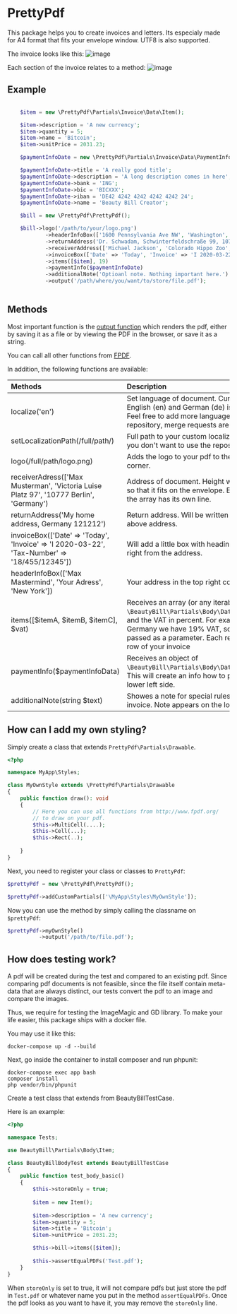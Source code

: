 # PrettyPdf

This package helps you to create invoices and letters. Its especialy made for A4 format that fits your envelope window. UTF8 is also supported.

The invoice looks like this:
![image](https://user-images.githubusercontent.com/1765602/112662390-ed54f900-8e57-11eb-905f-957982939b81.png)

Each section of the invoice relates to a method:
![image](https://user-images.githubusercontent.com/1765602/112663289-f0041e00-8e58-11eb-81cd-2826b0780f4b.png)



## Example

```php 

    $item = new \PrettyPdf\Partials\Invoice\Data\Item();

    $item->description = 'A new currency';
    $item->quantity = 5;
    $item->name = 'Bitcoin';
    $item->unitPrice = 2031.23;

    $paymentInfoDate = new \PrettyPdf\Partials\Invoice\Data\PaymentInfo();

    $paymentInfoDate->title = 'A really good title';
    $paymentInfoDate->description = 'A long description comes in here';
    $paymentInfoDate->bank = 'ING';
    $paymentInfoDate->bic = 'BICXXX';
    $paymentInfoDate->iban = 'DE42 4242 4242 4242 4242 24';
    $paymentInfoDate->name = 'Beauty Bill Creator';

    $bill = new \PrettyPdf\PrettyPdf();

    $bill->logo('/path/to/your/logo.png')
            ->headerInfoBox(['1600 Pennsylvania Ave NW', 'Washington', 'DC 20500', 'United States', 'Beauty Bill Package', 'info@drnielsen.de'])
            ->returnAddress('Dr. Schwadam, Schwinterfeldschraße 99, 10777 Berlin, Germany')
            ->receiverAddress(['Michael Jackson', 'Colorado Hippo Zoo', '5225 Figueroa Mountain Rd', 'Los Olivos', 'CA 93441', 'United States'])
            ->invoiceBox(['Date' => 'Today', 'Invoice' => 'I 2020-03-22', 'Tax-Number' => '18/455/12345'])
            ->items([$item], 19)
            ->paymentInfo($paymentInfoDate)
            ->additionalNote('Optioanl note. Nothing important here.')
            ->output('/path/where/you/want/to/store/file.pdf');
            
```

## Methods

Most important function is the [output function](http://www.fpdf.org/en/doc/output.htm)
which renders the pdf, either by saving
it as a file or by viewing the PDF in the browser, or
save it as a string.

You can call all other functions from [FPDF](http://www.fpdf.org).

In addition, the following functions are available:


| Methods               | Description |
| :-------------  | :-----|
| localize('en')     | Set language of document. Currently only English (en) and German (de) is supported. Feel free to add more languages to the repository, merge requests are welcome.  |
| setLocalizationPath(/full/path/)      |    Full path to your custom localization files, if you don't want to use the repositorie ones.  |
| logo(/full/path/logo.png) | Adds the logo to your pdf to the top left corner.  |
| receiverAdress(['Max Musterman', 'Victoria Luise Platz 97', '10777 Berlin', 'Germany') | Address of document. Height will be adjustet so that it fits on the envelope. Each entry of the array has its own line.  |
| returnAddress('My home address, Germany 121212') |Return address. Will be written as single line above address. |
| invoiceBox(['Date' => 'Today', 'Invoice' => 'I 2020-03-22', 'Tax-Number' => '18/455/12345']) | Will add a little box with heading "Invoice" right from the address.|
| headerInfoBox(['Max Mastermind', 'Your Adress', 'New York']) | Your address in the top right corner. |
| items([$itemA, $itemB, $itemC], $vat) | Receives an array (or any iterable object) of `\BeautyBill\Partials\Body\Data\Item` objects and the VAT in percent. For example, in Germany we have 19% VAT, so 19 has to be passed as a parameter. Each represents a row of your invoice |
| paymentInfo($paymentInfoData) |  Receives an object of `\BeautyBill\Partials\Body\Data\PaymentInfo`. This will create an info how to pay on the lower left side. | 
| additionalNote(string $text) | Showes a note for special rules that apply to invoice. Note appears on the lower right side. | 

## How can I add my own styling?

Simply create a class that extends `PrettyPdf\Partials\Drawable`. 

```php 
<?php 

namespace MyApp\Styles;

class MyOwnStyle extends \PrettyPdf\Partials\Drawable
{
    public function draw(): void 
    {
        // Here you can use all functions from http://www.fpdf.org/ 
        // to draw on your pdf.
        $this->MultiCell(....);
        $this->Cell(...);
        $this->Rect(..);
        
    }
}
```
Next, you need to register your class or classes to `PrettyPdf`:

```php 
$prettyPdf = new \PrettyPdf\PrettyPdf();

$prettyPdf->addCustomPartials(['\MyApp\Styles\MyOwnStyle']);
```

Now you can use the method by simply calling the classname on `$prettyPdf`:

```php 
$prettyPdf->myOwnStyle()
          ->output('/path/to/file.pdf');   
```



## How does testing work?

A pdf will be created during the test and compared to
an existing pdf. Since comparing pdf documents is not feasible,
since the file itself contain meta-data that are always distinct, 
our tests convert the pdf to an image and compare the images.

Thus, we require for testing the ImageMagic and GD library.
To make your life easier, this package ships with a docker file.

You may use it like this:

```
docker-compose up -d --build
```

Next, go inside the container to install composer and run phpunit: 

```
docker-compose exec app bash
composer install
php vendor/bin/phpunit
```

Create a test class that extends from  BeautyBillTestCase.

Here is an example:

```php 
<?php

namespace Tests;

use BeautyBill\Partials\Body\Item;

class BeautyBillBodyTest extends BeautyBillTestCase
{
    public function test_body_basic()
    {
        $this->storeOnly = true;
        
        $item = new Item();
        
        $item->description = 'A new currency';
        $item->quantity = 5;
        $item->title = 'Bitcoin';
        $item->unitPrice = 2031.23;

        $this->bill->items([$item]);
        
        $this->assertEqualPDFs('Test.pdf');
    }
}
```

When `storeOnly` is set to true, it will not compare pdfs but
just store the pdf in `Test.pdf` or whatever name you put in the method
`assertEqualPDFs`. Once the pdf looks as you want to have it,
you may remove the `storeOnly` line.
